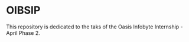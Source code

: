 # OIBSIP
This repository is dedicated to the taks of the Oasis Infobyte Internship - April Phase 2.
